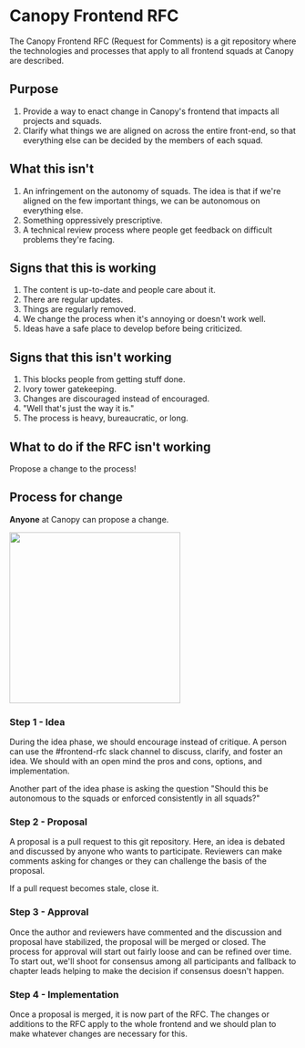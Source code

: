 # Canopy Frontend RFC
The Canopy Frontend RFC (Request for Comments) is a git repository where the technologies and processes that apply to all
frontend squads at Canopy are described.

## Purpose
1. Provide a way to enact change in Canopy's frontend that impacts all projects and squads.
2. Clarify what things we are aligned on across the entire front-end, so that everything else can be decided by the members of each squad.

## What this isn't
1. An infringement on the autonomy of squads. The idea is that if we're aligned on the few important things, we can be autonomous on everything else.
2. Something oppressively prescriptive.
3. A technical review process where people get feedback on difficult problems they're facing.

## Signs that this is working
1. The content is up-to-date and people care about it.
2. There are regular updates.
3. Things are regularly removed.
4. We change the process when it's annoying or doesn't work well.
5. Ideas have a safe place to develop before being criticized.

## Signs that this isn't working
1. This blocks people from getting stuff done.
2. Ivory tower gatekeeping.
3. Changes are discouraged instead of encouraged.
4. "Well that's just the way it is."
5. The process is heavy, bureaucratic, or long.

## What to do if the RFC isn't working
Propose a change to the process!

## Process for change
**Anyone** at Canopy can propose a change.

<img src="https://mk0radicalcandov3r1t.kinstacdn.com/wp-content/uploads/2017/02/gsd-wheel.png" width="300" />

### Step 1 - Idea
During the idea phase, we should encourage instead of critique. A person can use the #frontend-rfc slack channel
to discuss, clarify, and foster an idea. We should with an open mind the pros and cons, options, and implementation.

Another part of the idea phase is asking the question "Should this be autonomous to the squads or enforced consistently in all squads?"

### Step 2 - Proposal
A proposal is a pull request to this git repository. Here, an idea is debated and discussed by anyone who wants to participate. Reviewers can make comments
asking for changes or they can challenge the basis of the proposal.

If a pull request becomes stale, close it.

### Step 3 - Approval
Once the author and reviewers have commented and the discussion and proposal have stabilized, the proposal will be merged or closed. The process for approval
will start out fairly loose and can be refined over time. To start out, we'll shoot for consensus among all participants and fallback to chapter leads helping
to make the decision if consensus doesn't happen.

### Step 4 - Implementation
Once a proposal is merged, it is now part of the RFC. The changes or additions to the RFC apply to the whole frontend and we should plan to make whatever changes
are necessary for this.
